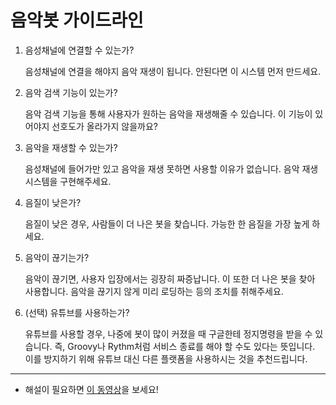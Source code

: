 # 음악봇 가이드라인

1. 음성채널에 연결할 수 있는가?

    음성채널에 연결을 해야지 음악 재생이 됩니다. 안된다면 이 시스템 먼저 만드세요.

2. 음악 검색 기능이 있는가?

    음악 검색 기능을 통해 사용자가 원하는 음악을 재생해줄 수 있습니다. 이 기능이 있어야지 선호도가 올라가지 않을까요?

3. 음악을 재생할 수 있는가?

    음성채널에 들어가만 있고 음악을 재생 못하면 사용할 이유가 없습니다. 음악 재생 시스템을 구현해주세요.

4. 음질이 낮은가?

    음질이 낮은 경우, 사람들이 더 나은 봇을 찾습니다. 가능한 한 음질을 가장 높게 하세요.

5. 음악이 끊기는가?

    음악이 끊기면, 사용자 입장에서는 굉장히 짜증납니다. 이 또한 더 나은 봇을 찾아 사용합니다. 음악을 끊기지 않게 미리 로딩하는 등의 조치를 취해주세요.

6. (선택) 유튜브를 사용하는가?

    유튜브를 사용할 경우, 나중에 봇이 많이 커졌을 때 구글한테 정지명령을 받을 수 있습니다. 즉, Groovy나 Rythm처럼 서비스 종료를 해야 할 수도 있다는 뜻입니다. 이를 방지하기 위해 유튜브 대신 다른 플랫폼을 사용하시는 것을 추천드립니다.

___
* 해설이 필요하면 [이 동영상]()을 보세요!